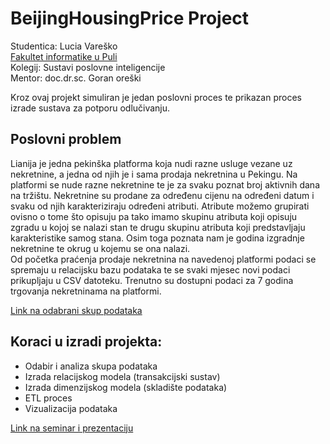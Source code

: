 # BeijingHousingPrice Project

Studentica: Lucia Vareško <br />
[Fakultet informatike u Puli](https://fipu.unipu.hr/) <br />
Kolegij: Sustavi poslovne inteligencije <br />
Mentor: doc.dr.sc. Goran oreški <br />

Kroz ovaj projekt simuliran je jedan poslovni proces te prikazan proces izrade sustava za potporu odlučivanju.

## Poslovni problem
Lianija je jedna pekinška platforma koja nudi razne usluge vezane uz nekretnine, a jedna od njih je i sama prodaja nekretnina u Pekingu. Na platformi se nude razne nekretnine te 
je za svaku poznat broj aktivnih dana na tržištu. Nekretnine su prodane za određenu cijenu na određeni datum i svaku od njih karakteriziraju određeni atributi. 
Atribute možemo grupirati ovisno o tome što opisuju pa tako imamo skupinu atributa koji opisuju zgradu u kojoj se nalazi stan te drugu skupinu atributa koji predstavljaju 
karakteristike samog stana. Osim toga poznata nam je godina izgradnje nekretnine te okrug u kojemu se ona nalazi. <br /> Od početka praćenja prodaje nekretnina na navedenoj 
platformi podaci se spremaju u relacijsku bazu podataka te se svaki mjesec novi podaci prikupljaju u CSV datoteku. Trenutno
su dostupni podaci za 7 godina trgovanja nekretninama na platformi.

[Link na odabrani skup podataka](https://www.kaggle.com/ruiqurm/lianjia)

## Koraci u izradi projekta: 
* Odabir i analiza skupa podataka
* Izrada relacijskog modela (transakcijski sustav)
* Izrada dimenzijskog modela (skladište podataka)
* ETL proces
* Vizualizacija podataka

[Link na seminar i prezentaciju](https://www.dropbox.com/sh/60qp8v63ydoosrj/AADBNbL24frmxUKL5RyHKrTEa?dl=0)
